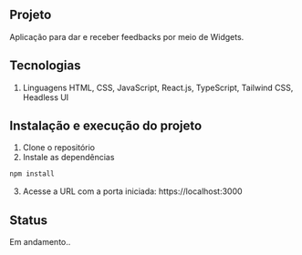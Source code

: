 ## Projeto
Aplicação para dar e receber feedbacks por meio de Widgets.

## Tecnologias
1. Linguagens
HTML, CSS, JavaScript, React.js, TypeScript, Tailwind CSS, Headless UI


## Instalação e execução do projeto
1. Clone o repositório
2. Instale as dependências
```js
npm install
```
3. Acesse a URL com a porta iniciada: https://localhost:3000

## Status 
Em andamento..
